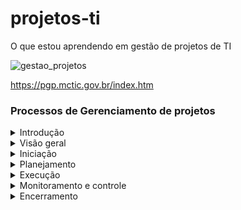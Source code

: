 # projetos-ti
O que estou aprendendo em gestão de projetos de TI

![gestao_projetos](https://github.com/WanessaCarvalho378/projetos-ti/assets/143955162/8d43e686-dd3a-4715-9fdf-a2b8a4d5347e)

https://pgp.mctic.gov.br/index.htm

### Processos de Gerenciamento de projetos
<details>
<summary> Introdução </summary>

Projeto: Possui início e fim bem definidos, sendo um esforço temporário para atingir um ou mais objetivos.
 
 Gerenciamento de projetos: Aplicação de conhecimentos e habilidades a partir de ferramentas e técnicas específicas 
 
 subdivididos em 5 grupos de processos: Iniciação, planejamento, execução, monitoramento e controle, encerramento  
 
 Profissional de gerente de projetos: elo entre estratégia e equipe, com habilidades interpessoais como: liderança, construção de equipes, coaching (no sentido de entender cada indivíduo), motivação, comunicação, tomada de decisões, influência, estabelecimento de confiança, negociação (colaboração), consciência política e cultural (cultura da empresa), gerenciamento de conflitos
 
 PMI - Project Management Institute
 PMO é uma estrutura organizacional que padroniza os processos de governança relacionados a projetos e facilita o compartilhamento de recursos, metodologias, ferramentas e técnicas.
 
 PMBOK - Project Management Body fo Knowledge / "Livro" de boas práticas consolidadas para gerenciamento de projetos
 
 CAPM - Certificação gerenciamento de projetos iniciante
 PMP -   Certificação para quem já tem experiência comprovada 
 PMI-ACP : gerente de projeto com experiência em práticas ágeis

Obs.: Se gerindo desde sempre as partes interessadas, se precisar mudar alguma coisa, você muda já no início do projeto, que é mais fácil, logo, reduzindo também os custos com as implementações das mudanças, porém, de maneira geral, a identificação das partes interessadas é um processo contínuo e que acontece durante todo o ciclo de vida do projeto. 
 
 Ciclo de vida de projetos: Série de fases pelas quais um projeto passa. Não confundir com grupos de processos de gerenciamento de projetos (iniciação, planejamento etc)
 
 Cada projeto é único, então não existe uma estrutura ideal 
 
 Elaboração progressiva: trabalha em "ondas", logo, o planejamento se dá de maneira progressiva. Trabalhos de inovação 
 
 Elaboração preditiva: faz o planejamento já todo de uma vez
 
</details>


<details>
<summary>  Visão geral </summary>

**são subdivididos em 5 grupos de processos: Iniciação, planejamento, execução, monitoramento e controle, encerramento**

Os grupos de processos servem pra te dar um maior entendimento, eles não acontecem um por um, mas sim se sobrepondo ao longo do ciclo de vida de um projeto.
Cada grupo de processo descreve uma série de atividades de gerenciamento de projetos, onde a saída de um processo pode ser utilizada como entrada em outro processo, justamente porque eles se sobrepõem ao longo do ciclo de vida 

Você pode olhar os processos de gerenciamento pela perspectiva de área de conhecimento, com área de integração, tempo, escopo, custos, qualidade, comunicações, riscos, aquisições, recursos humanos, partes interessadas
 
 *escopo = o que o projeto se propõe a entregar? 
 escopo de produto é diferente de escopo de projeto* 
 
De maneira bem geral, os processos de gerenciamento de projetos incluem: 
 - definir atividades
 - estimar partes interessadas 
 - levantamento de custos 
 etc 
 
 Tipos: 
 produção, suporte, analisar requisitos, desenvolvimento 

</details>


<details>
<summary> Iniciação </summary>

Interface entre antes do projeto e trabalho de planejamento
  
 - definir o gerente do projeto 
 - desenvolvimento de termo de abertura
 - avaliar a viabilidade do projeto
 - Entender a posição do projeto dentro da organização 
 - Identificar as partes interessadas (Já se pensa desde a iniciação, mas em termos gerais, é um processo contínuo)
 - Ver a estrutura organizacional
   
![Iniciacao](https://github.com/WanessaCarvalho378/projetos-ti/assets/143955162/d1d5b5c0-abc0-4bb4-91f9-e0406e18829b)

</details>


<details>
<summary> Planejamento </summary>

- Definir Escopo do Projeto
- Desenvolver EAP (Estrutura Analítica do Projeto)
 - Como serão coletados os requisitos 
- Planejar Riscos
- Estimar Atividades
- Definir Equipe
- Desenvolver Cronograma
- Planejar Custos
- Planejar Comunicação
- Planejar Qualidade
- Consolidar Plano de Projeto
- Realizar Reunião de Aprovação do Planejamento

**O plano do projeto e os documentos do projeto desenvolvidos como saídas do processo de planejamento explora os principais aspectos do escopo, tempo, qualidade, comunicações, recursos humanos, riscos, aquisições e gerenciamento das partes interessadas (que é no que vai se aprofundar nos próximos tópicos).**

*As atualizações resultantes das mudanças aprovadas durante o projeto (geralmente durante o processo de monitoramento e controle) podem influenciar significativamente o plano do projeto e os documentos do projeto.*

![planejamento](https://github.com/WanessaCarvalho378/projetos-ti/assets/143955162/694c2aa3-fc44-4668-a396-12c362055155)


</details>


<details>
<summary>  Execução </summary>

A maior parte do orçamento e tempo do projeto vai ser nessa etapa.

- Construir as entregas 
- Solicitar mudanças, se necessário 
- construir de fato as equipes do projeto 
- Garantir que as partes interessadas estejam engajadas e informadas 
- Gerenciar as comunicações (se faz de maneira mais ativa nessa parte)

  ![Execução](https://github.com/WanessaCarvalho378/projetos-ti/assets/143955162/829f224d-1e80-49c9-a855-80ce80f9fb2f)


</details>


<details>
<summary>  Monitoramento e controle  </summary>

Monitorar é acompanhar o andamento do projeto 

- Comparar o que está sendo feito com o que está sendo planejado 
- Rejeitar e aprovar mudanças 
- controlar a qualidade do projeto 
- gerar relatórios de desempenho 
- Controlar os riscos e aquisições 

![Monitoramento e Controle](https://github.com/WanessaCarvalho378/projetos-ti/assets/143955162/fec0366c-6dd0-4edb-acc7-adf1727228f5)


</details>


<details>
<summary>  Encerramento  </summary>

- Encerrar contratos 
 - armazenar lições aprendidas 
 - receber aceite formal das entregas do projeto pelo cliente

![Encerramento](https://github.com/WanessaCarvalho378/projetos-ti/assets/143955162/4064e3d2-1da8-45e9-bb99-13dd2638bd42)


</details>
